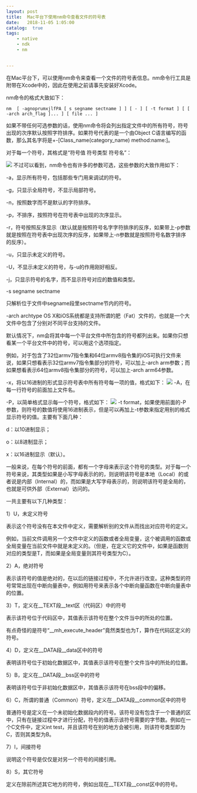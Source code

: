 ```yaml
---
layout: post
title:  Mac平台下使用nm命令查看文件的符号表
date:   2018-11-05 1:05:00
catalog:  true
tags:
    - native
    - ndk
    - nm  
       

---
```


在Mac平台下，可以使用nm命令来查看一个文件的符号表信息。nm命令行工具是附带在Xcode中的，因此在使用之前请事先安装好Xcode。

nm命令的格式大致如下：

```
nm  [ -agnoprumxjlfPA [ s segname sectname ] ] [ - ] [ -t format ] [ [ -arch arch_flag ]... ] [ file ... ]
```
如果不带任何可选参数的话，使用nm命令将会列出指定文件中的所有符号，符号出现的次序默认按照字符排序。如果符号代表的是一个由Object C语言编写的函数，那么其名字将是+-[Class_name(category_name) method:name:]。

对于每一个符号，其格式是“符号值 符号类型 符号名”：

![](https://img-blog.csdn.net/20160129171901172?watermark/2/text/aHR0cDovL2Jsb2cuY3Nkbi5uZXQv/font/5a6L5L2T/fontsize/400/fill/I0JBQkFCMA==/dissolve/70/gravity/Center)
不过可以看到，nm命令也有许多的参数可选，这些参数的大致作用如下：

-a，显示所有符号，包括那些专门用来调试的符号。

-g，只显示全局符号，不显示局部符号。

-n，按照数字而不是默认的字符排序。

-p，不排序，按照符号在符号表中出现的次序显示。

-r，符号按照反序显示（默认就是按照符号名字字符排序的反序，如果带上-p参数就是按照在符号表中出现次序的反序，如果带上-n参数就是按照符号名数字排序的反序）。

-u，只显示未定义的符号。

-U，不显示未定义的符号，与-u的作用刚好相反。

-j，只显示符号的名字，而不显示符号对应的数值和类型。

-s segname sectname

只解析位于文件中segname段里sectname节内的符号。

-arch archtype
OS X和iOS系统都是支持所谓的肥（Fat）文件的，也就是一个大文件中包含了分别对不同平台支持的文件。

默认情况下，nm会将其中每一个平台文件中所包含的符号都列出来。如果你只想看某一个平台文件中的符号，可以用这个选项指定。

例如，对于包含了32位armv7指令集和64位armv8指令集的iOS可执行文件来说，如果只想看表示32位armv7指令集部分的符号，可以加上-arch arm参数；而如果想看表示64位armv8指令集部分的符号，可以加上-arch arm64参数。

-x，将以16进制的形式显示符号表中所有符号每一项的值，格式如下：
![](https://img-blog.csdn.net/20160129172330952?watermark/2/text/aHR0cDovL2Jsb2cuY3Nkbi5uZXQv/font/5a6L5L2T/fontsize/400/fill/I0JBQkFCMA==/dissolve/70/gravity/Center)
-A，在每一行符号的前面加上文件名。

-P，以简单格式显示每一个符号，格式如下：
![](https://img-blog.csdn.net/20160129173141081?watermark/2/text/aHR0cDovL2Jsb2cuY3Nkbi5uZXQv/font/5a6L5L2T/fontsize/400/fill/I0JBQkFCMA==/dissolve/70/gravity/Center)
-t format，如果使用前面的-P参数，则符号的数值将使用16进制表示，但是可以再加上-t参数来指定用别的格式显示符号的值。主要有下面几种：

d：以10进制显示；

o：以8进制显示；

x：以16进制显示（默认）。

一般来说，在每个符号的前面，都有一个字母来表示这个符号的类型。对于每一个符号来说，其类型如果是小写字母表示的的，则说明该符号是本地（Local）的或者说是内部（Internal）的，而如果是大写字母表示的，则说明该符号是全局的，也就是可供外部（External）访问的。

一共主要有以下几种类型：

1）U，未定义符号

表示这个符号没有在本文件中定义，需要解析别的文件从而找出对应符号的定义。

例如，当前文件调用另一个文件中定义的函数或者全局变量，这个被调用的函数或全局变量在当前文件中就是未定义的。（但是，在定义它的文件中，如果是函数则对应的类型是T，而如果是全局变量则其符号类型为C）。

2）A，绝对符号

表示该符号的值是绝对的，在以后的链接过程中，不允许进行改变。这种类型的符号常常出现在中断向量表中，例如用符号来表示各个中断向量函数在中断向量表中的位置。

3）T，定义在__TEXT段__text区（代码区）中的符号

表示该符号位于代码区中，其值表示该符号在整个文件当中的所处的位置。

有点奇怪的是符号“__mh_execute_header”竟然类型也为T，算作在代码区定义的符号。

4）D，定义在__DATA段__data区中的符号

表明该符号位于初始化数据区中，其值表示该符号在整个文件当中的所处的位置。

5）B，定义在__DATA段__bss区中的符号

表明该符号位于非初始化数据区中，其值表示该符号在bss段中的偏移。

6）C，所谓的普通（Common）符号，定义在__DATA段__common区中的符号

普通符号是定义在一个未初始化数据段内的符号。该符号没有包含于一个普通的区中，只有在链接过程中才进行分配，符号的值表示该符号需要的字节数。例如在一个C文件中，定义int test，并且该符号在别的地方会被引用，则该符号类型即为C，否则其类型为B。

7）I，间接符号

说明这个符号是仅仅是对另一个符号的间接引用。

8）S，其它符号

定义在除前所述其它地方的符号，例如出现在__TEXT段__const区中的符号。


